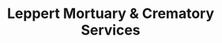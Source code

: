 ---
title: "Leppert Mortuary & Crematory Services"
url: /carmel/leppert-mortuary-und-crematory-services/
shop: Bestattungen
---